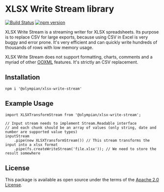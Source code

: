 # XLSX Write Stream library

[![Build Status](https://travis-ci.org/apify/xlsx-stream.svg?branch=master)](https://travis-ci.org/apify/xlsx-stream) [![npm version](https://badge.fury.io/js/xlsx-write-stream.svg)](http://badge.fury.io/js/xlsx-write-stream)

XLSX Write Stream is a streaming writer for XLSX spreadsheets. Its purpose is to replace CSV for large exports, because using
CSV in Excel is very buggy and error prone. It's very efficient and can quickly write hundreds of thousands of rows with
low memory usage.

XLSX Write Stream does not support formatting, charts, comments and a myriad of
other [OOXML](https://en.wikipedia.org/wiki/Office_Open_XML) features. It's strictly an CSV replacement.

## Installation
```node
npm i '@olympian/xlsx-write-stream'
```

## Example Usage
```node
import XLSXTransformStream from '@olympian/xlsx-write-stream';

// Input stream needs to implement Stream.Readable interface
// and each chunk should be an array of values (only string, date and number are supported value types)
inputStream
    .pipe(new XLSXTransformStream()) // This stream transforms the input into a xlsx format
    .pipe(fs.createWriteStream('file.xlsx')); // We need to store the result somewhere
```

## License
This package is available as open source under the terms of the [Apache 2.0 License](https://opensource.org/license/apache-2-0).